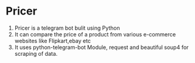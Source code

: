 # Pricer

1. Pricer is a telegram bot bulit using Python
2. It can compare the price of a product from various e-commerce websites like Flipkart,ebay etc
3. It uses python-telegram-bot Module, request and beautiful soup4 for scraping of data.

